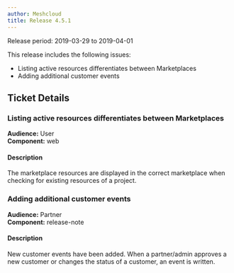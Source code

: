 ```yaml
---
author: Meshcloud
title: Release 4.5.1
---
```


Release period: 2019-03-29 to 2019-04-01

This release includes the following issues:
* Listing active resources differentiates between Marketplaces
* Adding additional customer events
<!--truncate-->

## Ticket Details
### Listing active resources differentiates between Marketplaces
**Audience:** User<br>**Component:** web


#### Description
The marketplace resources are displayed in the correct marketplace when checking for existing resources of a project.

### Adding additional customer events
**Audience:** Partner<br>**Component:** release-note


#### Description
New customer events have been added. When a partner/admin approves a new customer or changes the status of a customer, an event is written.


